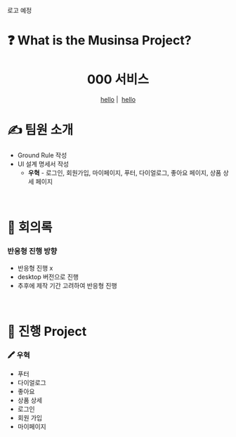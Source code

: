 로고 예정

# ❓ What is the Musinsa Project?

<h1 align="center">000 서비스</h1>
<div align="center">
    <a href="www.naver.com">hello</a><span>&nbsp;|&nbsp;</span>
    <a href="www.naver.com">hello</a>
</div>

# ✍ 팀원 소개
- Ground Rule 작성
- UI 설계 명세서 작성
    - **우혁** - 로그인, 회원가입, 마이페이지, 푸터, 다이얼로그, 좋아요 페이지, 상품 상세 페이지
   
　
# 🤝 회의록
### **반응형 진행 방향**
- 반응형 진행 x
- desktop 버전으로 진행
- 추후에 제작 기간 고려하여 반응형 진행
   
　
# 📌 진행 Project
### 🖍 **우혁**
- 푸터
- 다이얼로그
- 좋아요
- 상품 상세
- 로그인
- 회원 가입
- 마이페이지
   
　
